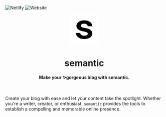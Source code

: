 ![Netlify](https://img.shields.io/netlify/a05b3cb4-71f5-4292-9a93-746cbb6ab149)
![Website](https://img.shields.io/website?url=https%3A%2F%2Fsemantic.nylonbricks.com)

<p align="center">
  <img width="96" height="96" src="https://raw.githubusercontent.com/nylon-bricks/semantic/b55b1c90095fb12633d0ee797af36d21d4bb583d/static/assets/favicon/favicon.svg" alt="Semantic logo" />
</p>
<h1 align="center">semantic</h1>
<h4 align="center">
  Make your ✨gorgeous blog with semantic.
</h4>

<br>

Create your blog with ease and let your content take the spotlight. Whether you're a writer, creator, or enthusiast,
`semantic` provides the tools to establish a compelling and memorable online presence.
